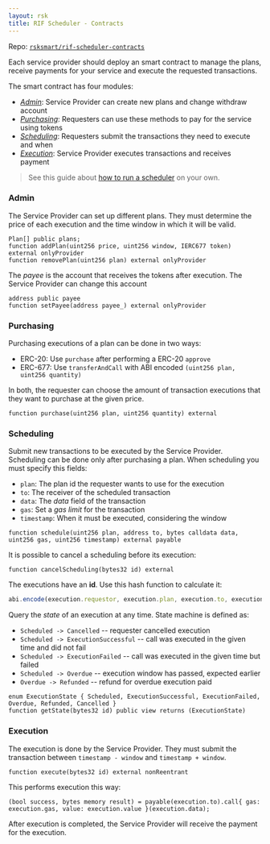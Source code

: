 ```yaml
---
layout: rsk
title: RIF Scheduler - Contracts
---
```


Repo: [`rsksmart/rif-scheduler-contracts`](https://github.com/rsksmart/rif-scheduler-contracts)

Each service provider should deploy an smart contract to manage the plans,
receive payments for your service and execute the requested transactions.

The smart contract has four modules:

- [_Admin_](#admin): Service Provider can create new plans and change withdraw account
- [_Purchasing_](#purchasing): Requesters can use these methods to pay for the service using tokens
- [_Scheduling_](#scheduling): Requesters submit the transactions they need to execute and when
- [_Execution_](#execution): Service Provider executes transactions and receives payment

> See this guide about [how to run a scheduler](../run) on your own.

### Admin

The Service Provider can set up different plans.
They must determine the price of each execution and
the time window in which it will be valid.

```solidity
Plan[] public plans;
function addPlan(uint256 price, uint256 window, IERC677 token) external onlyProvider
function removePlan(uint256 plan) external onlyProvider
```

The _payee_ is the account that receives the tokens after execution.
The Service Provider can change this account

```solidity
address public payee
function setPayee(address payee_) external onlyProvider
```

### Purchasing

Purchasing executions of a plan can be done in two ways:

- ERC-20: Use `purchase` after performing a ERC-20 `approve`
- ERC-677: Use `transferAndCall` with ABI encoded `(uint256 plan, uint256 quantity)`

In both, the requester can choose the amount of transaction executions
that they want to purchase at the given price.

```solidity
function purchase(uint256 plan, uint256 quantity) external
```

### Scheduling

Submit new transactions to be executed by the Service Provider.
Scheduling can be done only after purchasing a plan.
When scheduling you must specify this fields:

- `plan`: The plan id the requester wants to use for the execution
- `to`: The receiver of the scheduled transaction
- `data`: The _data_ field of the transaction
- `gas`: Set a _gas limit_ for the transaction
- `timestamp`: When it must be executed, considering the window

```solidity
function schedule(uint256 plan, address to, bytes calldata data, uint256 gas, uint256 timestamp) external payable
```

It is possible to cancel a scheduling before its execution:

```solidity
function cancelScheduling(bytes32 id) external
```

The executions have an **id**. Use this hash function to calculate it:

```js
abi.encode(execution.requestor, execution.plan, execution.to, execution.data, execution.gas, execution.timestamp, execution.value)
```

Query the _state_ of an execution at any time. State machine is defined as:

- `Scheduled -> Cancelled` -- requester cancelled execution
- `Scheduled -> ExecutionSuccessful` -- call was executed in the given time and did not fail
- `Scheduled -> ExecutionFailed` -- call was executed in the given time but failed
- `Scheduled -> Overdue` -- execution window has passed, expected earlier
- `Overdue -> Refunded` -- refund for overdue execution paid

```solidity
enum ExecutionState { Scheduled, ExecutionSuccessful, ExecutionFailed, Overdue, Refunded, Cancelled }
function getState(bytes32 id) public view returns (ExecutionState)
```

### Execution

The execution is done by the Service Provider.
They must submit the transaction between
`timestamp - window` and `timestamp + window`.

```solidity
function execute(bytes32 id) external nonReentrant
```

This performs execution this way:

```solidity
(bool success, bytes memory result) = payable(execution.to).call{ gas: execution.gas, value: execution.value }(execution.data);
```

After execution is completed, the Service Provider will receive
the payment for the execution.
